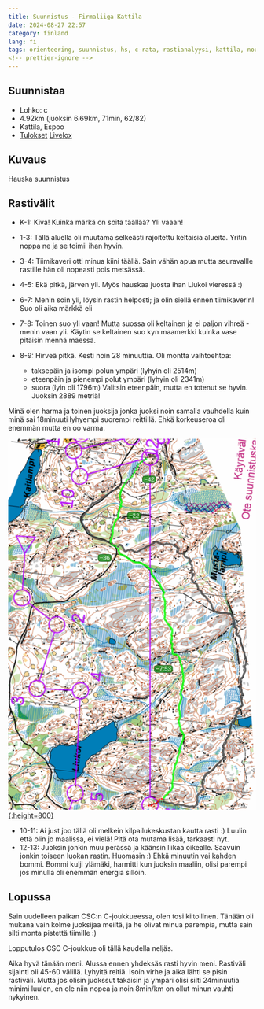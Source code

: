 ```yaml
---
title: Suunnistus - Firmaliiga Kattila
date: 2024-08-27 22:57
category: finland
lang: fi
tags: orienteering, suunnistus, hs, c-rata, rastianalyysi, kattila, noux, nuuksio, firmaliiga, liukoi
<!-- prettier-ignore -->
---
```


## Suunnistaa

- Lohko: c
- 4.92km (juoksin 6.69km, 71min, 62/82)
- Kattila, Espoo
- [Tulokset](https://navisport.com/events/cac8e105-e0ec-4967-aba5-a868927bbe7e/results/936f72a3-6cd9-46f6-879a-8d1ce40e0100)
  [Livelox](https://www.livelox.com/Viewer/Firmaliiga-Kattila/C?classId=827022&tab=player&selectedParticipantId=3058384)

## Kuvaus

Hauska suunnistus

## Rastivälit

- K-1: Kiva! Kuinka märkä on soita täällää? Yli vaaan!
- 1-3: Tällä aluella oli muutama selkeästi rajoitettu keltaisia alueita. Yritin
  noppa ne ja se toimii ihan hyvin.
- 3-4: Tiimikaveri otti minua kiini täällä. Sain vähän apua mutta seuravallle
  rastille hän oli nopeasti pois metsässä.
- 4-5: Ekä pitkä, järven yli. Myös hauskaa juosta ihan Liukoi vieressä :)
- 6-7: Menin soin yli, löysin rastin helposti; ja olin siellä ennen
  tiimikaverin! Suo oli aika märkkä eli
- 7-8: Toinen suo yli vaan! Mutta suossa oli keltainen ja ei paljon vihreä -
  menin vaan yli. Käytin se keltainen suo kyn maamerkki kuinka vase pitäisin
  mennä mäessä.
- 8-9: Hirveä pitkä. Kesti noin 28 minuuttia. Oli montta vaihtoehtoa:

  - taksepäin ja isompi polun ympäri (lyhyin oli 2514m)
  - eteenpäin ja pienempi polut ympäri (lyhyin oli 2341m)
  - suora (lyin oli 1796m) Valitsin eteenpäin, mutta en totenut se hyvin.
    Juoksin 2889 metriä!

Minä olen harma ja toinen juoksija jonka juoksi noin samalla vauhdella kuin minä
sai 18minuuti lyhyempi suorempi reittillä. Ehkä korkeuseroa oli enemmän mutta en
oo varma.

[![from rasti 8 to 9](images/f.2024.kattila.8-9.png "8-9"){:height=800}](images/f.2024.kattila.8-9.png)

- 10-11: Ai just joo tällä oli melkein kilpailukeskustan kautta rasti :) Luulin
  että olin jo maalissa, ei vielä! Pitä ota mutama lisää, tarkaasti nyt.
- 12-13: Juoksin jonkin muu perässä ja käänsin liikaa oikealle. Saavuin jonkin
  toiseen luokan rastin. Huomasin :) Ehkä minuutin vai kahden bommi. Bommi kulji
  ylämäki, harmitti kun juoksin maaliin, olisi parempi jos minulla oli enemmän
  energia silloin.

## Lopussa

Sain uudelleen paikan CSC:n C-joukkueessa, olen tosi kiitollinen. Tänään oli
mukana vain kolme juoksijaa meiltä, ja he olivat minua parempia, mutta sain
silti monta pistettä tiimille :)

Lopputulos CSC C-joukkue oli tällä kaudella neljäs.

Aika hyvä tänään meni. Alussa ennen yhdeksäs rasti hyvin meni. Rastiväli
sijainti oli 45-60 välillä. Lyhyitä reitiä. Isoin virhe ja aika lähti se pisin
rastiväli. Mutta jos olisin juokssut takaisin ja ympäri olisi silti 24minuutia
minimi luulen, en ole niin nopea ja noin 8min/km on ollut minun vauhti nykyinen.
